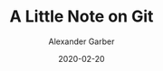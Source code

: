 ---
layout: post
title: "A Little Note on Git"
date: "2020-02-20"
author: "Alexander Garber"
tags: []
---
